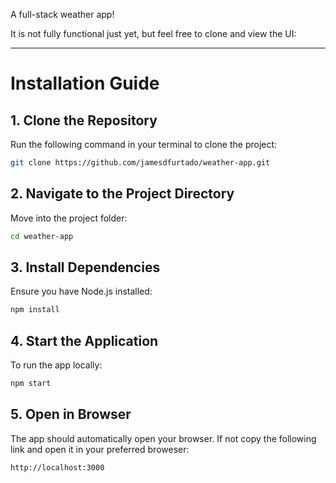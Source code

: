 A full-stack weather app!

It is not fully functional just yet, but feel free to clone and view the UI:

---

# **Installation Guide**

## **1. Clone the Repository**
Run the following command in your terminal to clone the project:  
```bash
git clone https://github.com/jamesdfurtado/weather-app.git
```

## **2. Navigate to the Project Directory**
Move into the project folder:  
```bash
cd weather-app
```

## **3. Install Dependencies**
Ensure you have Node.js installed:  
```bash
npm install
```

## **4. Start the Application**
To run the app locally:  
```bash
npm start
```

## **5. Open in Browser**
The app should automatically open your browser. If not copy the following link and open it in your preferred broweser:  
```
http://localhost:3000
```
